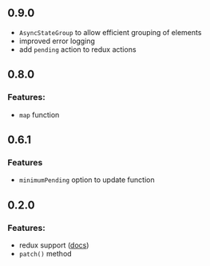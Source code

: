 ## 0.9.0

- `AsyncStateGroup` to allow efficient grouping of elements
- improved error logging
- add `pending` action to redux actions 

## 0.8.0

### Features: 
- `map` function

## 0.6.1

### Features
- `minimumPending` option to update function

## 0.2.0

### Features:
- redux support ([docs](./docs/redux.md))
- `patch()` method
